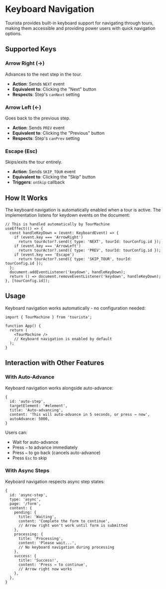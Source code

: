 # Keyboard Navigation

Tourista provides built-in keyboard support for navigating through tours, making them accessible and providing power users with quick navigation options.

## Supported Keys

### Arrow Right (→)

Advances to the next step in the tour.

- **Action**: Sends `NEXT` event
- **Equivalent to**: Clicking the "Next" button
- **Respects**: Step's `canNext` setting

### Arrow Left (←)

Goes back to the previous step.

- **Action**: Sends `PREV` event
- **Equivalent to**: Clicking the "Previous" button
- **Respects**: Step's `canPrev` setting

### Escape (Esc)

Skips/exits the tour entirely.

- **Action**: Sends `SKIP_TOUR` event
- **Equivalent to**: Clicking the "Skip" button
- **Triggers**: `onSkip` callback

## How It Works

The keyboard navigation is automatically enabled when a tour is active. The implementation listens for keydown events on the document:

```tsx
// This is handled automatically by TourMachine
useEffect(() => {
  const handleKeyDown = (event: KeyboardEvent) => {
    if (event.key === 'ArrowRight')
      return tourActor?.send({ type: 'NEXT', tourId: tourConfig.id });
    if (event.key === 'ArrowLeft')
      return tourActor?.send({ type: 'PREV', tourId: tourConfig.id });
    if (event.key === 'Escape')
      return tourActor?.send({ type: 'SKIP_TOUR', tourId: tourConfig.id });
  };
  document.addEventListener('keydown', handleKeyDown);
  return () => document.removeEventListener('keydown', handleKeyDown);
}, [tourConfig.id]);
```

## Usage

Keyboard navigation works automatically - no configuration needed:

```tsx
import { TourMachine } from 'tourista';

function App() {
  return (
    <TourMachine />
    // Keyboard navigation is enabled by default
  );
}
```

## Interaction with Other Features

### With Auto-Advance

Keyboard navigation works alongside auto-advance:

```tsx
{
  id: 'auto-step',
  targetElement: '#element',
  title: 'Auto-advancing',
  content: 'This will auto-advance in 5 seconds, or press → now',
  autoAdvance: 5000,
}
```

Users can:

- Wait for auto-advance
- Press `→` to advance immediately
- Press `←` to go back (cancels auto-advance)
- Press `Esc` to skip

### With Async Steps

Keyboard navigation respects async step states:

```tsx
{
  id: 'async-step',
  type: 'async',
  page: '/form',
  content: {
    pending: {
      title: 'Waiting',
      content: 'Complete the form to continue',
      // Arrow right won't work until form is submitted
    },
    processing: {
      title: 'Processing',
      content: 'Please wait...',
      // No keyboard navigation during processing
    },
    success: {
      title: 'Success!',
      content: 'Press → to continue',
      // Arrow right now works
    },
  },
}
```
